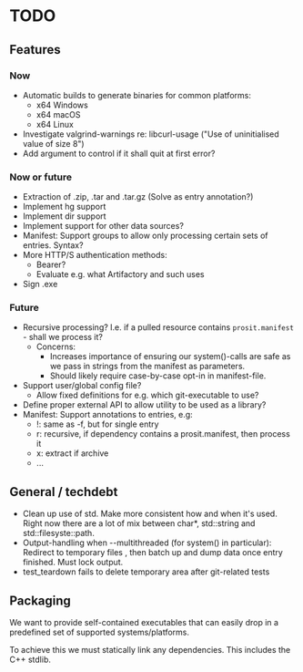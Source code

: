 # TODO

## Features
### Now
* Automatic builds to generate binaries for common platforms:
  * x64 Windows
  * x64 macOS
  * x64 Linux
* Investigate valgrind-warnings re: libcurl-usage ("Use of uninitialised value of size 8")
* Add argument to control if it shall quit at first error?

### Now or future
* Extraction of .zip, .tar and .tar.gz (Solve as entry annotation?)
* Implement hg support
* Implement dir support
* Implement support for other data sources?
* Manifest: Support groups to allow only processing certain sets of entries. Syntax?
* More HTTP/S authentication methods:
    * Bearer?
    - Evaluate e.g. what Artifactory and such uses
* Sign .exe

### Future
* Recursive processing? I.e. if a pulled resource contains `prosit.manifest` - shall we process it?
  * Concerns:
    * Increases importance of ensuring our system()-calls are safe as we pass in strings from the manifest as parameters.
    * Should likely require case-by-case opt-in in manifest-file.
* Support user/global config file?
  * Allow fixed definitions for e.g. which git-executable to use?
* Define proper external API to allow utility to be used as a library?
* Manifest: Support annotations to entries, e.g:
  * !: same as -f, but for single entry
  * r: recursive, if dependency contains a prosit.manifest, then process it
  * x: extract if archive
  * ... 

## General / techdebt
* Clean up use of std. Make more consistent how and when it's used. Right now there are a lot of mix between char*, std::string and std::filesyste::path.
* Output-handling when --multithreaded (for system() in particular): Redirect to temporary files , then batch up and dump data once entry finished. Must lock output.
* test_teardown fails to delete temporary area after git-related tests

## Packaging

We want to provide self-contained executables that can easily drop in a predefined set of supported systems/platforms.

To achieve this we must statically link any dependencies. This includes the C++ stdlib.